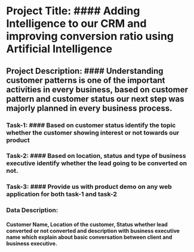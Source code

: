 # Project Title: #### Adding Intelligence to our CRM and improving conversion ratio using Artificial Intelligence
## Project Description: #### Understanding customer patterns is one of the important activities in every business, based on customer pattern and customer status our next step was majorly planned in every business process.
### Task-1: #### Based on customer status identify the topic whether the customer showing interest or not towards our product
### Task-2: #### Based on location, status and type of business executive identify whether the lead going to be converted on not.
### Task-3: #### Provide us with product demo on any web application for both task-1 and task-2
### Data Description:
#### Customer Name, Location of the customer, Status whether lead converted or not converted and description with business executive name which explain about basic conversation between client and business executive.
